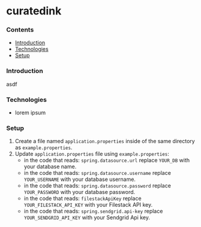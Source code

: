 # curatedink

### Contents
- [Introduction](#introduction)
- [Technologies](#technologies)
- [Setup](#setup)

### Introduction
asdf

### Technologies
- lorem ipsum

### Setup
1. Create a file named ```application.properties``` inside of the same directory as ```example.properties```.
2. Update ```application.properties``` file using ```example.properties```:
    - in the code that reads: ```spring.datasource.url``` replace ```YOUR_DB``` with your database name.
    - in the code that reads: ```spring.datasource.username``` replace ```YOUR_USERNAME``` with your database username.
    - in the code that reads: ```spring.datasource.password``` replace ```YOUR_PASSWORD``` with your database password.
    - in the code that reads: ```filestackApiKey``` replace ```YOUR_FILESTACK_API_KEY``` with your Filestack API key.
    - in the code that reads: ```spring.sendgrid.api-key``` replace ```YOUR_SENDGRID_API_KEY``` with your Sendgrid Api key.
